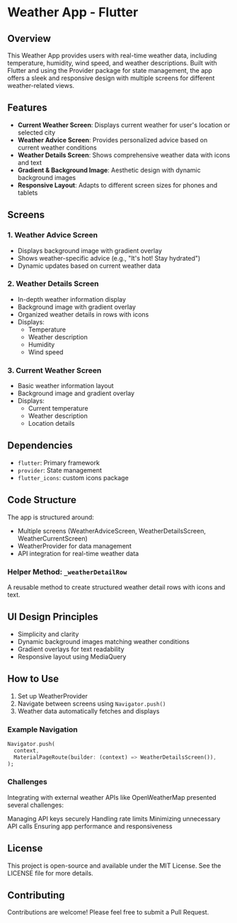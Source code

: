 # Weather App - Flutter

## Overview

This Weather App provides users with real-time weather data, including temperature, humidity, wind speed, and weather descriptions. Built with Flutter and using the Provider package for state management, the app offers a sleek and responsive design with multiple screens for different weather-related views.

## Features

- **Current Weather Screen**: Displays current weather for user's location or selected city
- **Weather Advice Screen**: Provides personalized advice based on current weather conditions
- **Weather Details Screen**: Shows comprehensive weather data with icons and text
- **Gradient & Background Image**: Aesthetic design with dynamic background images
- **Responsive Layout**: Adapts to different screen sizes for phones and tablets

## Screens

### 1. Weather Advice Screen

- Displays background image with gradient overlay
- Shows weather-specific advice (e.g., "It's hot! Stay hydrated")
- Dynamic updates based on current weather data

### 2. Weather Details Screen

- In-depth weather information display
- Background image with gradient overlay
- Organized weather details in rows with icons
- Displays:
  - Temperature
  - Weather description
  - Humidity
  - Wind speed

### 3. Current Weather Screen

- Basic weather information layout
- Background image and gradient overlay
- Displays:
  - Current temperature
  - Weather description
  - Location details

## Dependencies

- `flutter`: Primary framework
- `provider`: State management
- `flutter_icons`:  custom icons package

## Code Structure

The app is structured around:
- Multiple screens (WeatherAdviceScreen, WeatherDetailsScreen, WeatherCurrentScreen)
- WeatherProvider for data management
- API integration for real-time weather data

### Helper Method: `_weatherDetailRow`

A reusable method to create structured weather detail rows with icons and text.

## UI Design Principles

- Simplicity and clarity
- Dynamic background images matching weather conditions
- Gradient overlays for text readability
- Responsive layout using MediaQuery

## How to Use

1. Set up WeatherProvider
2. Navigate between screens using `Navigator.push()`
3. Weather data automatically fetches and displays

### Example Navigation

```dart
Navigator.push(
  context,
  MaterialPageRoute(builder: (context) => WeatherDetailsScreen()),
);
```
### Challenges

Integrating with external weather APIs like OpenWeatherMap presented several challenges:

Managing API keys securely
Handling rate limits
Minimizing unnecessary API calls
Ensuring app performance and responsiveness

## License

This project is open-source and available under the MIT License. See the LICENSE file for more details.

## Contributing

Contributions are welcome! Please feel free to submit a Pull Request.
